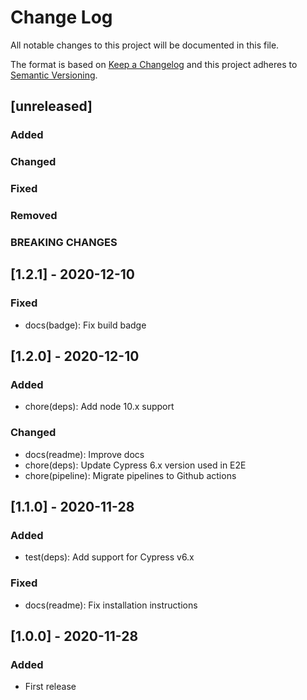 # Change Log
All notable changes to this project will be documented in this file.

The format is based on [Keep a Changelog](http://keepachangelog.com/)
and this project adheres to [Semantic Versioning](http://semver.org/).

## [unreleased]
### Added
### Changed
### Fixed
### Removed
### BREAKING CHANGES

## [1.2.1] - 2020-12-10
### Fixed
- docs(badge): Fix build badge

## [1.2.0] - 2020-12-10
### Added
- chore(deps): Add node 10.x support

### Changed
- docs(readme): Improve docs
- chore(deps): Update Cypress 6.x version used in E2E
- chore(pipeline): Migrate pipelines to Github actions

## [1.1.0] - 2020-11-28
### Added
- test(deps): Add support for Cypress v6.x

### Fixed
- docs(readme): Fix installation instructions

## [1.0.0] - 2020-11-28
### Added
- First release
